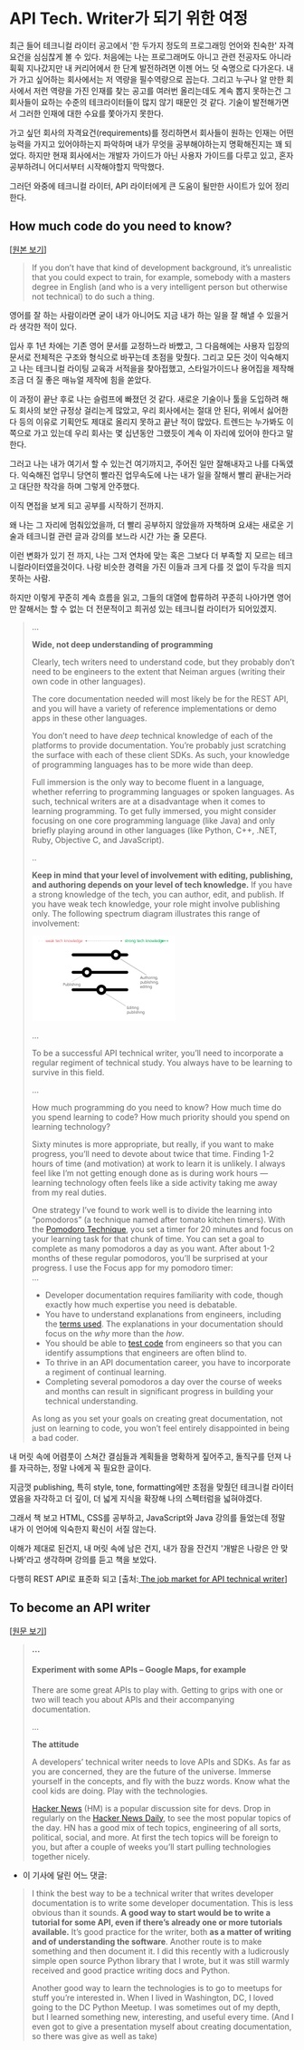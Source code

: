 # API Tech. Writer가 되기 위한 여정



최근 들어 테크니컬 라이터 공고에서 '한 두가지 정도의 프로그래밍 언어와 친숙한' 자격요건을 심심찮게 볼 수 있다. 처음에는 나는 프로그래머도 아니고 관련 전공자도 아니라 휙휙 지나갔지만 내 커리어에서 한 단계 발전하려면 이젠 어느 덧 숙명으로 다가온다. 내가 가고 싶어하는 회사에서는 저 역량을 필수역량으로 꼽는다. 그리고 누구나 알 만한 회사에서 저런 역량을 가진 인재를 찾는 공고를 여러번 올리는데도 계속 뽑지 못하는건 그 회사들이 요하는 수준의 테크라이터들이 많지 않기 때문인 것 같다. 기술이 발전해가면서 그러한 인재에 대한 수요를 쫓아가지 못한다.

가고 싶던 회사의 자격요건\(requirements\)를 정리하면서 회사들이 원하는 인재는 어떤 능력을 가지고 있어야하는지 파악하며 내가 무엇을 공부해야하는지 명확해진지는 꽤 되었다. 하지만 현재 회사에서는 개발자 가이드가 아닌 사용자 가이드를 다루고 있고, 혼자 공부하려니 어디서부터 시작해야할지 막막했다. 

그러던 와중에 테크니컬 라이터, API 라이터에게 큰 도움이 될만한 사이트가 있어 정리한다.

## How much code do you need to know?

 \[[원본 보기](https://idratherbewriting.com/learnapidoc/jobapis_overview.html)\]

> If you don’t have that kind of development background, it’s unrealistic that you could expect to train, for example, somebody with a masters degree in English \(and who is a very intelligent person but otherwise not technical\) to do such a thing.

영어를 잘 하는 사람이라면 굳이 내가 아니어도 지금 내가 하는 일을 잘 해낼 수 있을거라 생각한 적이 있다. 

입사 후 1년 차에는 기존 영어 문서를 교정하느라 바빴고, 그 다음해에는 사용자 입장의 문서로 전체적은 구조와 형식으로 바꾸는데 초점을 맞췄다. 그리고 모든 것이 익숙해지고 나는 테크니컬 라이팅 교육과 서적을을 찾아접했고, 스타일가이드나 용어집을 제작해 조금 더 질 좋은 매뉴얼 제작에 힘을 쏟았다. 

이 과정이 끝난 후로 나는 슬럼프에 빠졌던 것 같다. 새로운 기술이나 툴을 도입하려 해도 회사의 보안 규정상 걸리는게 많았고, 우리 회사에서는 절대 안 된다, 위에서 싫어한다 등의 이유로 기획안도 제대로 올리지 못하고 끝난 적이 많았다. 트렌드는 누가봐도 이쪽으로 가고 있는데 우리 회사는 몇 십년동안 그랬듯이 계속 이 자리에 있어야 한다고 말한다. 

그러고 나는 내가 여기서 할 수 있는건 여기까지고, 주어진 일만 잘해내자고 나를 다독였다. 익숙해진 업무니 당연히 빨라진 업무속도에 나는 내가 일을 잘해서  빨리 끝내는거라고  대단한 착각을 하며 그렇게 안주했다. 

이직 면접을 보게 되고 공부를 시작하기 전까지.

왜 나는 그 자리에 멈춰있었을까, 더 빨리 공부하지 않았을까 자책하며 요새는 새로운 기술과 테크니컬 관련 글과 강의를 보느라 시간 가는 줄 모른다. 

이런 변화가 있기 전 까지, 나는 그저 연차에 맞는 혹은 그보다 더 부족할 지 모르는 테크니컬라이터였을것이다.  나랑 비슷한 경력을 가진 이들과 크게 다를 것 없이 두각을 띄지 못하는 사람.

하지만 이렇게 꾸준히 계속 흐름을 읽고, 그들의 대열에 합류하려 꾸준히 나아가면  영어만 잘해서는 할 수 없는 더 전문적이고 희귀성 있는 테크니컬 라이터가 되어있겠지. 

> ...
>
> **Wide, not deep understanding of programming**
>
> Clearly, tech writers need to understand code, but they probably don’t need to be engineers to the extent that Neiman argues \(writing their own code in other languages\).
>
>  The core documentation needed will most likely be for the REST API, and you will have a variety of reference implementations or demo apps in these other languages.
>
> You don’t need to have _deep_ technical knowledge of each of the platforms to provide documentation. You’re probably just scratching the surface with each of these client SDKs. As such, your knowledge of programming languages has to be more wide than deep.
>
> Full immersion is the only way to become fluent in a language, whether referring to programming languages or spoken languages. As such, technical writers are at a disadvantage when it comes to learning programming. To get fully immersed, you might consider focusing on one core programming language \(like Java\) and only briefly playing around in other languages \(like Python, C++, .NET, Ruby, Objective C, and JavaScript\).
>
> ..
>
> **Keep in mind that your level of involvement with editing, publishing, and authoring depends on your level of tech knowledge.** If you have a strong knowledge of the tech, you can author, edit, and publish. If you have weak tech knowledge, your role might involve publishing only. The following spectrum diagram illustrates this range of involvement:  
>
>
> ![](../.gitbook/assets/image%20%2851%29.png)
>
> ...
>
> To be a successful API technical writer, you’ll need to incorporate a regular regiment of technical study. You always have to be learning to survive in this field.
>
> ...
>
> How much programming do you need to know? How much time do you spend learning to code? How much priority should you spend on learning technology?
>
> Sixty minutes is more appropriate, but really, if you want to make progress, you’ll need to devote about twice that time. Finding 1-2 hours of time \(and motivation\) at work to learn it is unlikely. I always feel like I’m not getting enough done as is during work hours — learning technology often feels like a side activity taking me away from my real duties.
>
>  One strategy I’ve found to work well is to divide the learning into “pomodoros” \(a technique named after tomato kitchen timers\). With the [Pomodoro Technique](https://francescocirillo.com/pages/pomodoro-technique), you set a timer for 20 minutes and focus on your learning task for that chunk of time. You can set a goal to complete as many pomodoros a day as you want. After about 1-2 months of these regular pomodoros, you’ll be surprised at your progress. I use the Focus app for my pomodoro timer:  
> ...
>
>
>
> * Developer documentation requires familiarity with code, though exactly how much expertise you need is debatable.
> * You have to understand explanations from engineers, including the [terms used](https://idratherbewriting.com/learnapidoc/docapis_glossary_section.html). The explanations in your documentation should focus on the _why_ more than the _how_.
> * You should be able to [test code](https://idratherbewriting.com/learnapidoc/testingdocs_overview.html) from engineers so that you can identify assumptions that engineers are often blind to.
> * To thrive in an API documentation career, you have to incorporate a regiment of continual learning.
> * Completing several pomodoros a day over the course of weeks and months can result in significant progress in building your technical understanding.
>
> As long as you set your goals on creating great documentation, not just on learning to code, you won’t feel entirely disappointed in being a bad coder.



내 머릿 속에 어렴풋이 스쳐간 결심들과 계획들을 명확하게 짚어주고, 돌직구를 던져 나를 자극하는, 정말 나에게 꼭 필요한 글이다. 

지금껏 publishing, 특히 style, tone, formatting에만 초점을 맞췄던 테크니컬 라이터였음을 자각하고 더 깊이, 더 넓게 지식을 확장해 나의 스펙터럼을 넓혀야겠다. 







그래서 책 보고 HTML, CSS를 공부하고, JavaScript와 Java 강의를 들었는데 정말 내가 이 언어에 익숙한지 확신이 서질 않는다.

이해가 제대로 된건지, 내 머릿 속에 남은 건지, 내가 잠을 잔건지 '개발은 나랑은 안 맞나봐'라고 생각하며 강의를 듣고 책을 보았다.

다행히 REST API로 표준화 되고 \[출처:[ The job market for API technical writer](https://idratherbewriting.com/learnapidoc/jobapis_overview.html)\]

## To become an API writer 

\[[원문 보기](https://ffeathers.wordpress.com/2013/08/17/how-to-become-an-api-technical-writer/)\]

> **...**
>
> #### Experiment with some APIs – Google Maps, for example
>
> There are some great APIs to play with. Getting to grips with one or two will teach you about APIs and their accompanying documentation.
>
> ...
>
> **The attitude**
>
> A developers’ technical writer needs to love APIs and SDKs. As far as you are concerned, they are the future of the universe. Immerse yourself in the concepts, and fly with the buzz words. Know what the cool kids are doing. Play with the technologies.
>
> [Hacker News](https://news.ycombinator.com/) \(HM\) is a popular discussion site for devs. Drop in regularly on the [Hacker News Daily](http://www.daemonology.net/hn-daily/), to see the most popular topics of the day. HN has a good mix of tech topics, engineering of all sorts, political, social, and more. At first the tech topics will be foreign to you, but after a couple of weeks you’ll start pulling technologies together nicely.

+ 이 기사에 달린 어느 댓글:

> I think the best way to be a technical writer that writes developer documentation is to write some developer documentation. This is less obvious than it sounds. **A good way to start would be to write a tutorial for some API, even if there’s already one or more tutorials available.** It’s good practice for the writer, both **as a matter of writing and of understanding the software**. Another route is to make something and then document it. I did this recently with a ludicrously simple open source Python library that I wrote, but it was still warmly received and good practice writing docs and Python.
>
> Another good way to learn the technologies is to go to meetups for stuff you’re interested in. When I lived in Washington, DC, I loved going to the DC Python Meetup. I was sometimes out of my depth, but I learned something new, interesting, and useful every time. \(And I even got to give a presentation myself about creating documentation, so there was give as well as take\)

